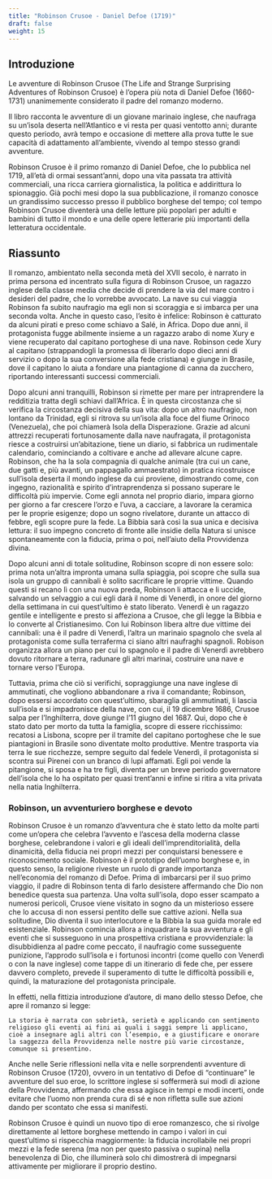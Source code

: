 ```yaml
---
title: "Robinson Crusoe - Daniel Defoe (1719)"
draft: false
weight: 15
---
```



## Introduzione

 

Le avventure di Robinson Crusoe (The Life and Strange Surprising Adventures of Robinson Crusoe) è l’opera più nota di Daniel Defoe (1660-1731) unanimemente considerato il padre del romanzo moderno.

Il libro racconta le avventure di un giovane marinaio inglese, che naufraga su un’isola deserta nell’Atlantico e vi resta per quasi ventotto anni; durante questo periodo, avrà tempo e occasione di mettere alla prova tutte le sue capacità di adattamento all’ambiente, vivendo al tempo stesso grandi avventure.

Robinson Crusoe è il primo romanzo di Daniel Defoe, che lo pubblica nel 1719, all’età di ormai sessant’anni, dopo una vita passata tra attività commerciali, una ricca carriera giornalistica, la politica e addirittura lo spionaggio. Già pochi mesi dopo la sua pubblicazione, il romanzo conosce un grandissimo successo presso il pubblico borghese del tempo; col tempo Robinson Crusoe diventerà una delle letture più popolari per adulti e bambini di tutto il mondo e una delle opere letterarie più importanti della letteratura occidentale.

 

## Riassunto

 

Il romanzo, ambientato nella seconda metà del XVII secolo, è narrato in prima persona ed incentrato sulla figura di Robinson Crusoe, un ragazzo inglese della classe media che decide di prendere la via del mare contro i desideri del padre, che lo vorrebbe avvocato. La nave su cui viaggia Robinson fa subito naufragio ma egli non si scoraggia e si imbarca per una seconda volta. Anche in questo caso, l’esito è infelice: Robinson è catturato da alcuni pirati e preso come schiavo a Salé, in Africa. Dopo due anni, il protagonista fugge abilmente insieme a un ragazzo arabo di nome Xury e viene recuperato dal capitano portoghese di una nave. Robinson cede Xury al capitano (strappandogli la promessa di liberarlo dopo dieci anni di servizio o dopo la sua conversione alla fede cristiana) e giunge in Brasile, dove il capitano lo aiuta a fondare una piantagione di canna da zucchero, riportando interessanti successi commerciali.

Dopo alcuni anni tranquilli, Robinson si rimette per mare per intraprendere la redditizia tratta degli schiavi dall’Africa. È in questa circostanza che si verifica la circostanza decisiva della sua vita: dopo un altro naufragio, non lontano da Trinidad, egli si ritrova su un’isola alla foce del fiume Orinoco (Venezuela), che poi chiamerà Isola della Disperazione. Grazie ad alcuni attrezzi recuperati fortunosamente dalla nave naufragata, il protagonista riesce a costruirsi un’abitazione, tiene un diario, si fabbrica un rudimentale calendario, cominciando a coltivare e anche ad allevare alcune capre. Robinson, che ha la sola compagnia di qualche animale (tra cui un cane, due gatti e, più avanti, un pappagallo ammaestrato) in pratica ricostruisce sull’isola deserta il mondo inglese da cui proviene, dimostrando come, con ingegno, razionalità e spirito d’intraprendenza si possano superare le difficoltà più impervie. Come egli annota nel proprio diario, impara giorno per giorno a far crescere l’orzo e l’uva, a cacciare, a lavorare la ceramica per le proprie esigenze; dopo un sogno rivelatore, durante un attacco di febbre, egli scopre pure la fede. La Bibbia sarà così la sua unica e decisiva lettura: il suo impegno concreto di fronte alle insidie della Natura si unisce spontaneamente con la fiducia, prima o poi, nell’aiuto della Provvidenza divina.

Dopo alcuni anni di totale solitudine, Robinson scopre di non essere solo: prima nota un’altra impronta umana sulla spiaggia, poi scopre che sulla sua isola un gruppo di cannibali è solito sacrificare le proprie vittime. Quando questi si recano lì con una nuova preda, Robinson li attacca e li uccide, salvando un selvaggio a cui egli darà il nome di Venerdì, in onore del giorno della settimana in cui quest’ultimo è stato liberato. Venerdì è un ragazzo gentile e intelligente e presto si affeziona a Crusoe, che gli legge la Bibbia e lo converte al Cristianesimo. Con lui Robinson libera altre due vittime dei cannibali: una è il padre di Venerdì, l’altra un marinaio spagnolo che svela al protagonista come sulla terraferma ci siano altri naufraghi spagnoli. Robison organizza allora un piano per cui lo spagnolo e il padre di Venerdì avrebbero dovuto ritornare a terra, radunare gli altri marinai, costruire una nave e tornare verso l’Europa.

Tuttavia, prima che ciò si verifichi, sopraggiunge una nave inglese di ammutinati, che vogliono abbandonare a riva il comandante; Robinson, dopo essersi accordato con quest’ultimo, sbaraglia gli ammutinati, li lascia sull’isola e si impadronisce della nave, con cui, il 19 dicembre 1686, Crusoe salpa per l’Inghilterra, dove giunge l’11 giugno del 1687. Qui, dopo che è stato dato per morto da tutta la famiglia, scopre di essere ricchissimo: recatosi a Lisbona, scopre per il tramite del capitano portoghese che le sue piantagioni in Brasile sono diventate molto produttive. Mentre trasporta via terra le sue ricchezze, sempre seguito dal fedele Venerdì, il protagonista si scontra sui Pirenei con un branco di lupi affamati. Egli poi vende la pitangione, si sposa e ha tre figli, diventa per un breve periodo governatore dell’isola che lo ha ospitato per quasi trent’anni e infine si ritira a vita privata nella natia Inghilterra.

 

### Robinson, un avventuriero borghese e devoto

 

Robinson Crusoe è un romanzo d’avventura che è stato letto da molte parti come un’opera che celebra l’avvento e l’ascesa della moderna classe borghese, celebrandone i valori e gli ideali dell’imprenditorialità, della dinamicità, della fiducia nei propri mezzi per conquistarsi benessere e riconoscimento sociale. Robinson è il prototipo dell’uomo borghese e, in questo senso, la religione riveste un ruolo di grande importanza nell’economia del romanzo di Defoe. Prima di imbarcarsi per il suo primo viaggio, il padre di Robinson tenta di farlo desistere affermando che Dio non benedice questa sua partenza. Una volta sull’isola, dopo esser scampato a numerosi pericoli, Crusoe viene visitato in sogno da un misterioso essere che lo accusa di non essersi pentito delle sue cattive azioni. Nella sua solitudine, Dio diventa il suo interlocutore e la Bibbia la sua guida morale ed esistenziale. Robinson comincia allora a inquadrare la sua avventura e gli eventi che si susseguono in una prospettiva cristiana e provvidenziale: la disubbidienza al padre come peccato, il naufragio come susseguente punizione, l’approdo sull’isola e i fortunosi incontri (come quello con Venerdì o con la nave inglese) come tappe di un itinerario di fede che, per essere davvero completo, prevede il superamento di tutte le difficoltà possibili e, quindi, la maturazione del protagonista principale.

In effetti, nella fittizia introduzione d’autore, di mano dello stesso Defoe, che apre il romanzo si legge:

    La storia è narrata con sobrietà, serietà e applicando con sentimento religioso gli eventi ai fini ai quali i saggi sempre li applicano, cioè a insegnare agli altri con l’esempio, e a giustificare e onorare la saggezza della Provvidenza nelle nostre più varie circostanze, comunque si presentino.

Anche nelle Serie riflessioni nella vita e nelle sorprendenti avventure di Robinson Crusoe (1720), ovvero in un tentativo di Defoe di “continuare” le avventure del suo eroe, lo scrittore inglese si soffermerà sui modi di azione della Provvidenza, affermando che essa agisce in tempi e modi incerti, onde evitare che l’uomo non prenda cura di sé e non rifletta sulle sue azioni dando per scontato che essa si manifesti.

Robinson Crusoe è quindi un nuovo tipo di eroe romanzesco, che si rivolge direttamente al lettore borghese mettendo in campo i valori in cui quest’ultimo si rispecchia maggiormente: la fiducia incrollabile nei propri mezzi e la fede serena (ma non per questo passiva o supina) nella benevolenza di Dio, che illuminerà solo chi dimostrerà di impegnarsi attivamente per migliorare il proprio destino.